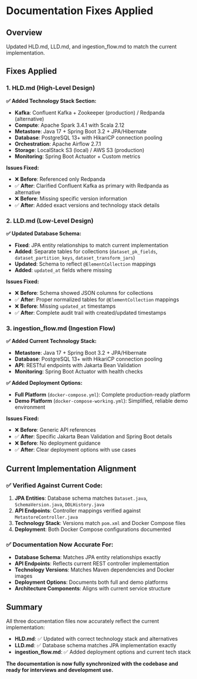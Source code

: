 # Documentation Fixes Applied

## Overview
Updated HLD.md, LLD.md, and ingestion_flow.md to match the current implementation.

## Fixes Applied

### 1. HLD.md (High-Level Design)

**✅ Added Technology Stack Section:**
- **Kafka**: Confluent Kafka + Zookeeper (production) / Redpanda (alternative)
- **Compute**: Apache Spark 3.4.1 with Scala 2.12
- **Metastore**: Java 17 + Spring Boot 3.2 + JPA/Hibernate
- **Database**: PostgreSQL 13+ with HikariCP connection pooling
- **Orchestration**: Apache Airflow 2.7.1
- **Storage**: LocalStack S3 (local) / AWS S3 (production)
- **Monitoring**: Spring Boot Actuator + Custom metrics

**Issues Fixed:**
- ❌ **Before**: Referenced only Redpanda
- ✅ **After**: Clarified Confluent Kafka as primary with Redpanda as alternative
- ❌ **Before**: Missing specific version information
- ✅ **After**: Added exact versions and technology stack details

### 2. LLD.md (Low-Level Design)

**✅ Updated Database Schema:**
- **Fixed**: JPA entity relationships to match current implementation
- **Added**: Separate tables for collections (`dataset_pk_fields`, `dataset_partition_keys`, `dataset_transform_jars`)
- **Updated**: Schema to reflect `@ElementCollection` mappings
- **Added**: `updated_at` fields where missing

**Issues Fixed:**
- ❌ **Before**: Schema showed JSON columns for collections
- ✅ **After**: Proper normalized tables for `@ElementCollection` mappings
- ❌ **Before**: Missing `updated_at` timestamps
- ✅ **After**: Complete audit trail with created/updated timestamps

### 3. ingestion_flow.md (Ingestion Flow)

**✅ Added Current Technology Stack:**
- **Metastore**: Java 17 + Spring Boot 3.2 + JPA/Hibernate
- **Database**: PostgreSQL 13+ with HikariCP connection pooling
- **API**: RESTful endpoints with Jakarta Bean Validation
- **Monitoring**: Spring Boot Actuator with health checks

**✅ Added Deployment Options:**
- **Full Platform** (`docker-compose.yml`): Complete production-ready platform
- **Demo Platform** (`docker-compose-working.yml`): Simplified, reliable demo environment

**Issues Fixed:**
- ❌ **Before**: Generic API references
- ✅ **After**: Specific Jakarta Bean Validation and Spring Boot details
- ❌ **Before**: No deployment guidance
- ✅ **After**: Clear deployment options with use cases

## Current Implementation Alignment

### ✅ **Verified Against Current Code:**

1. **JPA Entities**: Database schema matches `Dataset.java`, `SchemaVersion.java`, `DDLHistory.java`
2. **API Endpoints**: Controller mappings verified against `MetastoreController.java`
3. **Technology Stack**: Versions match `pom.xml` and Docker Compose files
4. **Deployment**: Both Docker Compose configurations documented

### ✅ **Documentation Now Accurate For:**

- **Database Schema**: Matches JPA entity relationships exactly
- **API Endpoints**: Reflects current REST controller implementation
- **Technology Versions**: Matches Maven dependencies and Docker images
- **Deployment Options**: Documents both full and demo platforms
- **Architecture Components**: Aligns with current service structure

## Summary

All three documentation files now accurately reflect the current implementation:

- **HLD.md**: ✅ Updated with correct technology stack and alternatives
- **LLD.md**: ✅ Database schema matches JPA implementation exactly  
- **ingestion_flow.md**: ✅ Added deployment options and current tech stack

**The documentation is now fully synchronized with the codebase and ready for interviews and development use.**
